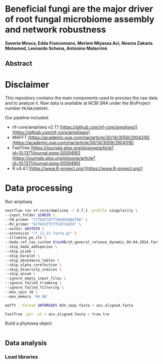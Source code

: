 # Beneficial fungi are the major driver of root fungal microbiome assembly and network robustness

**Saveria Mosca, Edda Francomano, Meriem Miyassa Aci, Nesma Zakaria Mohamed, Leonardo Schena, Antonino Malacrinò**

## Abstract

# Disclaimer

This repository contains the main components used to process the raw data and to analyze it. Raw data is available at NCBI SRA under the BioProject number `PRJNA1080585`.

Our pipeline included:
* nf-core/ampliseq v2.7.1 [https://github.com/nf-core/ampliseq/](https://github.com/nf-core/ampliseq/)
* MAFFT [https://academic.oup.com/nar/article/30/14/3059/2904316](https://academic.oup.com/nar/article/30/14/3059/2904316)
* FastTree [https://journals.plos.org/plosone/article?id=10.1371/journal.pone.0009490](https://journals.plos.org/plosone/article?id=10.1371/journal.pone.0009490)
* R v4.4.1 [https://www.R-project.org/](https://www.R-project.org/)

# Data processing

Run ampliseq

```bash
nextflow run nf-core/ampliseq -r 2.7.1 -profile singularity \
--input_folder $INDIR \
--FW_primer "CTTGGTCATTTAGAGGAAGTAA" \
--RV_primer "GCTGCGTTCTTCATCGATG" \
--outdir $OUTDIR \
--extension "/*_{1,2}.fastq.gz" \
--illumina_pe_its \
--dada_ref_tax_custom $taxDB/sh_general_release_dynamic_04.04.2024.fasta \
--skip_dada_addspecies \
--skip_qiime \
--skip_barplot \
--skip_abundance_tables \
--skip_alpha_rarefaction \
--skip_diversity_indices \
--skip_ancom \
--ignore_empty_input_files \
--ignore_failed_trimming \
--ignore_failed_filtering \
--max_cpus 16 \
--max_memory '64.GB'

mafft --thread $NTHREADS ASV_seqs.fasta > asv_aligned.fasta

FastTree -gtr -nt < asv_aligned.fasta > tree.tre
```

Build a phyloseq object

```r

```

## Data analysis

### Load libraries

```r

```

